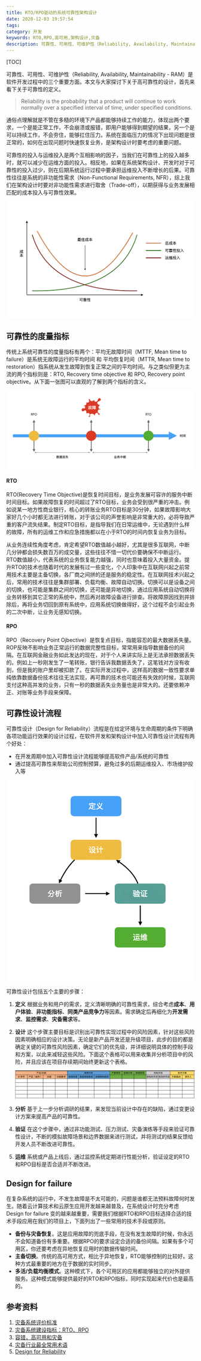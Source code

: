 ```yaml
---
title: RTO/RPO驱动的系统可靠性架构设计
date: 2020-12-03 19:57:54
tags:
category: 开发
keywords: RTO,RPO,高可用,架构设计,灾备
description: 可靠性、可用性、可维护性（Reliability, Availability, Maintainability - RAM）是软件开发过程中的三个重要方面。传统上系统可靠性的度量指标有两个：平均无故障时间（MTTF, Mean time to failure）是系统无故障运行的平均时间 和 平均恢复时间（MTTR, Mean time to restoration）指系统从发生故障到恢复正常之间的平均时间。与之类似但更为主流的两个指标则是：RTO, Recovery time objective 和 RPO, Recovery point objective。从下面一张图可以直观的了解到两个指标的含义。
---
```



[TOC]

可靠性、可用性、可维护性（Reliability, Availability, Maintainability - RAM）是软件开发过程中的三个重要方面。本文与大家探讨下关于高可靠性的设计，首先来看下关于可靠性的定义。

> Reliability is the probability that a product will continue to work normally over a specified interval of time, under specified conditions. 

通俗点理解就是不管在多糙的环境下产品都能够持续工作的能力，体现出两个要求，一个是能正常工作，不会崩溃或报错，即用户能够得到期望的结果，另一个是可以持续工作，不会夯住，能够扛住压力。系统在面临压力的情况下出现问题是很正常的，如何在出现问题时快速恢复业务，是架构设计时要考虑的重要问题。

可靠性的投入与运维投入是两个互相影响的因子，当我们在可靠性上的投入越多时，就可以减少在运维方面的投入。相反地，如果在系统架构设计、开发时对于可靠性的投入过少，则在后期系统运行过程中要承担运维投入不断增长的后果。可靠性往往是系统的非功能性需求（Non-Functional Requirements, NFR），综上我们在架构设计时要对非功能性需求进行取舍（Trade-off），以期获得与业务发展相匹配的成本投入与可靠性效果。

![image-20201201185036148](20201203-system-disaster/image-20201201185036148.png)

## 可靠性的度量指标

传统上系统可靠性的度量指标有两个：平均无故障时间（MTTF, Mean time to failure）是系统无故障运行的平均时间 和 平均恢复时间（MTTR, Mean time to restoration）指系统从发生故障到恢复正常之间的平均时间。与之类似但更为主流的两个指标则是：RTO, Recovery time objective 和 RPO, Recovery point objective。从下面一张图可以直观的了解到两个指标的含义。

![image-20201201182841360](20201203-system-disaster/image-20201201182841360.png)

#### RTO

RTO(Recovery Time Objective)是恢复时间目标，是业务发展可容许的服务中断时间目标。如果故障恢复的时间超过了RTO目标，业务会受到很严重的冲击。例如说某一地方性商业银行，核心的转账业务RTO目标是30分钟，如果故障影响大家好几个小时都无法进行转账，对于该公司的声誉影响是非常重大的，必将导致严重的客户流失结果。制定RTO目标，是指导我们在日常运维中，无论遇到什么样的故障，所有的运维工作和应急措施都以在小于RTO的时间内恢复业务为目标。

从业务连续性角度考虑，肯定希望RTO数值越小越好，尤其是很多互联网，中断几分钟都会损失数百万的成交量，这些往往不惜一切代价要确保不中断运行。RTO数值越小，代表系统的业务恢复能力越强，同时也意味着投入大量资金。提升RTO的技术也随着时代的发展有过一些变化，个人印象中在互联网兴起之前常用技术主要是主备切换，各厂商之间拼的还是服务的稳定性。在互联网技术兴起之后，常用的技术往往是集群部署、负载均衡、故障自动切换。切换可以是设备之间的切换，也可能是集群之间的切换，还可能是异地切换，通过应用系统自动切换将业务转移到其它正常的系统中，然后再对故障设备进行排查。将故障原因找到并排除后，再将业务切回到原有系统中，应用系统切换做得好，这个过程不会引起业务的二次中断，让业务无感知切换。

#### RPO

RPO（Recovery Point Ojbective）是恢复点目标，指能容忍的最大数据丢失量。ROP反映不影响业务正常运行的数据完整性目标，常常用来指导数据备份的间隔。在互联网金融业务如此发达的现在，对于个人来讲实际上是无法承担数据丢失的。例如上一秒刚发生了一笔转账，银行告诉我数据丢失了，这笔钱对方没有收到，但是我的账户里却被扣款了。在实际开发过程中，这样高的数据一致性要求单纯依靠数据备份技术往往无法实现，再可靠的技术也可能还有失效的时候，互联网支付这种高并发的业务，只有一秒的数据丢失业务量也是非常大的。还要依赖冲正、对账等业务手段来保障。

## 可靠性设计流程

可靠性设计（Design for Reliability）流程是在给定环境与生命周期的条件下明确各项功能运行效果的设计过程，在软件开发和架构设计中加入可靠性设计流程有两个好处：

* 在开发周期中加入可靠性设计流程能够提高软件产品/系统的可靠性
* 通过提高可靠性来帮助公司控制预算，避免过多的后期运维投入、市场维护投入等

![image-20201201191638272](20201203-system-disaster/image-20201201191638272.png)

可靠性设计包括五个主要的步骤：

1. **定义** 根据业务和用户的需求，定义清晰明确的可靠性需求，综合考虑**成本**、**用户体验**、**非功能指标**、**同类产品竞争力**等因素。需求确定后再细化为**开发需求**、**监控需求**、**灾备需求**等。

2. **设计** 这个步骤主要目标是识别出可靠性实现过程中的风险因素，针对这些风险因素明确相应的设计决策。无论是新产品开发还是升级项目，此步的目的都是确定关键的可靠性风险因素，确定它们的优先级，并详细说明具体的控制手段和方案，以此来减轻这些风险。下面这个表格可以用来收集并分析项目中的风险，并且应该在项目存续期间始终更新这个表格。

   ![image-20201201194207507](20201203-system-disaster/image-20201201194207507.png)

3. **分析** 基于上一步分析调研的结果，来发现当前设计中存在的缺陷，通过变更设计方案来提高产品的可靠性。

4. **验证** 在这个步骤中，通过非功能测试、压力测试、灾备演练等手段来验证可靠性设计，不断的模拟故障场景和边界数据来进行测试，并将测试的结果反馈给开发人员不断改进可靠性。

5. **运维** 系统或产品上线后，通过监控系统定期进行性能分析，验证设定的RTO和RPO目标是否合适并不断改进。

## Design for failure

在复杂系统的运行中，不发生故障是不太可能的，问题是谁都无法预料故障何时发生。随着云计算技术和云原生应用开发越来越普及，在系统设计时充分考虑 Design for failure 变的越来越重要，需要我们根据RTO和RPO目标选择合适的技术手段应用在我们的项目上，下面列出了一些常用的技术手段或原则。

* **备份与灾备恢复**。这是应用故障的兜底手段，在没有发生故障的时候，你永远不会知道备份有多重要。根据RPO的要求设定合适的备份间隔。如果有多个可用区，你还要考虑在异地恢复应用时的数据传输时间。
* **主备切换**。传统的高可用方式，相比于异地恢复，RTO能够控制的比较好。这种方式最重要的地方在于数据的实时同步。
* **多活/负载均衡模式**。这种模式下，各个可用区的应用都能够独立的对外提供服务。这种模式能够提供最好的RTO和RPO指标，同时实现起来代价也是最高的。

## 参考资料

1. [灾备系统评价标准](http://www.talkwithtrend.com/Article/32186)
2. [灾备系统建设指标：RTO、RPO](https://blog.csdn.net/weixin_42330461/article/details/80743763)
3. [容错，高可用和灾备](http://www.ruanyifeng.com/blog/2019/11/fault-tolerance.html)
4. [灾备行业最全常用术语](https://www.sohu.com/a/161177892_737713)
5. [Design for Reliability](https://manishsharma.blog/2020/07/28/design-for-reliability-importance-of-rto-and-rpo/)